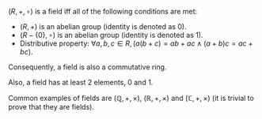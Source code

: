 $(R, +, \circ)$ is a field iff all of the following conditions are met:

* $(R, +)$ is an abelian group (identity is denoted as 0).
* $(R - \{0\}, \circ)$ is an abelian group (identity is denoted as 1).
* Distributive property: $\forall a, b, c \in R, (a(b+c) = ab+ac \wedge (a+b)c = ac+bc)$.

Consequently, a field is also a commutative ring.

Also, a field has at least 2 elements, 0 and 1.

Common examples of fields are
$(\mathbb{Q}, +, \times)$, $(\mathbb{R}, +, \times)$ and $(\mathbb{C}, +, \times)$
(it is trivial to prove that they are fields).
